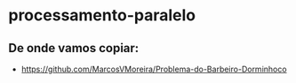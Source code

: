 # processamento-paralelo

## De onde vamos copiar:

- https://github.com/MarcosVMoreira/Problema-do-Barbeiro-Dorminhoco
